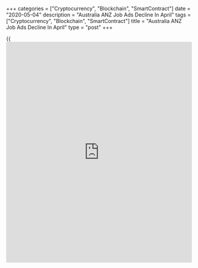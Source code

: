 +++
categories = ["Cryptocurrency", "Blockchain", "SmartContract"]
date = "2020-05-04"
description = "Australia ANZ Job Ads Decline In April"
tags = ["Cryptocurrency", "Blockchain", "SmartContract"]
title = "Australia ANZ Job Ads Decline In April"
type = "post"
+++

{{<iframe id="large-banner" src="https://www.bounty.group/#slide=15.0" width="100%" height="600" scrolling="no" style="border: 0px solid rgb(216, 221, 230); border-radius: 3px;">}}

Australia's job advertisement declined at a record pace in April, data
from ANZ showed on Monday.

Job ads dropped 53.1 percent month-on-month in April, following a 10.0
percent decrease in March. The fall was almost five times larger than
the previous record of 11.3 percent in January 2009.

On an annual basis, job ads decreased sharply by 62.2 percent in April,
following an 18.3 percent fall in the previous month. This was the
sixteenth consecutive fall.

ANZ Senior Economist, Catherine Birch, said the progressive fall in job
ads indicates that the downturn in activity is impacting businesses and
the labor market at an unprecedented speed.

"Although we think the JobKeeper payment will flatten the peak in the
unemployment rate to 9.5% in Q2, there will still be substantial loss of
employment, hours worked and household income over the coming months,"
Birch added.

For comments and feedback [contact](https://www.playgroundfx.com/contact/): editorial@rtt[news](https://www.letsplayfx.com/blog/forex-news-website/).com

[Economic News][1]

 **What parts of the world are seeing the best (and worst) economic
performances lately? Click[here][2] to check out our [Econ Scorecard][2]
and find out! See up-to-the-moment [ranking](https://www.playgroundfx.com/blog/crypto-exchange-ranking/)s for the best and worst
performers in [GDP][3], [unemployment rate][4], [inflation][5] and much
more.**

   1. www.rtt[news](https://www.letsplayfx.com/blog/forex-news-website/).com/Content/EconomicNews.aspx
   2. www.rtt[news](https://www.letsplayfx.com/blog/forex-news-website/).com/economic-scorecard/world-rank/industrial-production/highest-performance.aspx
   3. www.rtt[news](https://www.letsplayfx.com/blog/forex-news-website/).com/economic-scorecard/world-rank/GDP/highest-performance.aspx
   4. www.rtt[news](https://www.letsplayfx.com/blog/forex-news-website/).com/economic-scorecard/world-rank/unemployment-rate/lowest-performance.aspx
   5. www.rtt[news](https://www.letsplayfx.com/blog/forex-news-website/).com/economic-scorecard/world-rank/CPI/highest-performance.aspx